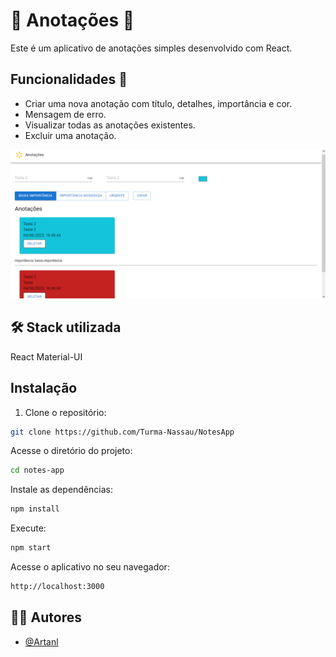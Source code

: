 # 📝 Anotações 📝 
Este é um aplicativo de anotações simples desenvolvido com React.

## Funcionalidades 📌

- Criar uma nova anotação com título, detalhes, importância e cor.
- Mensagem de erro.
- Visualizar todas as anotações existentes.
- Excluir uma anotação.

![image](https://github.com/Turma-Nassau/NotesApp/blob/main/src/assets/Notesapp.png)


## 🛠️ Stack utilizada

React
Material-UI

## Instalação

1. Clone o repositório:

```bash
git clone https://github.com/Turma-Nassau/NotesApp
```
Acesse o diretório do projeto:

```bash
cd notes-app
```
Instale as dependências:

```bash
npm install
```
Execute:

```bash
npm start
```
Acesse o aplicativo no seu navegador:

```bash
http://localhost:3000
```

## 👨‍💻 Autores
- [@Artanl](https://github.com/Artanl)

